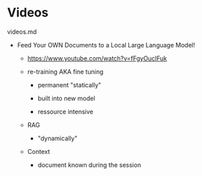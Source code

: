 # Videos

videos.md

*   Feed Your OWN Documents to a Local Large Language Model!

    *   https://www.youtube.com/watch?v=fFgyOucIFuk

    *   re-training AKA fine tuning

        *   permanent "statically"

        *   built into new model

        *   ressource intensive

    *   RAG

        *   "dynamically"

    *   Context

        *   document known during the session